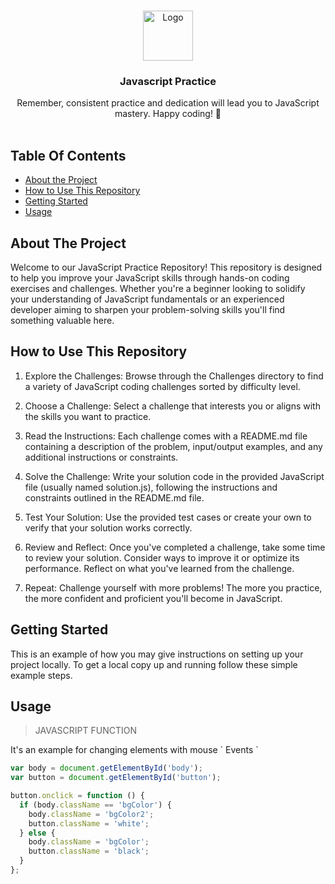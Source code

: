 <br/>
<p align="center">
  <a href="https://github.com/MUSHFIQUER-RAKIT/javascript-pactice">
    <img src="https://iconape.com/wp-content/files/ez/353342/png/javascript-logo.png" alt="Logo" width="80" height="80">
  </a>

  <h3 align="center">Javascript Practice</h3>

  <p align="center">
Remember, consistent practice and dedication will lead you to JavaScript mastery. Happy coding! 🚀
    <br/>
    <br/>
  </p>
</p>



## Table Of Contents

* [About the Project](#about-the-project)
* [How to Use This Repository](#built-with)
* [Getting Started](#getting-started)
* [Usage](#usage)


## About The Project


Welcome to our JavaScript Practice Repository! This repository is designed to help you improve your JavaScript skills through hands-on coding exercises and challenges. Whether you're a beginner looking to solidify your understanding of JavaScript fundamentals or an experienced developer aiming to sharpen your problem-solving skills
you'll find something valuable here.

## How to Use This Repository

1. Explore the Challenges: Browse through the Challenges directory to find a variety of JavaScript coding challenges sorted by difficulty level.

2. Choose a Challenge: Select a challenge that interests you or aligns with the skills you want to practice.

3. Read the Instructions: Each challenge comes with a README.md file containing a description of the problem, input/output examples, and any additional instructions or constraints.

4. Solve the Challenge: Write your solution code in the provided JavaScript file (usually named solution.js), following the instructions and constraints outlined in the README.md file.

5. Test Your Solution: Use the provided test cases or create your own to verify that your solution works correctly.

6. Review and Reflect: Once you've completed a challenge, take some time to review your solution. Consider ways to improve it or optimize its performance. Reflect on what you've learned from the challenge.

7. Repeat: Challenge yourself with more problems! The more you practice, the more confident and proficient you'll become in JavaScript.

## Getting Started

This is an example of how you may give instructions on setting up your project locally.
To get a local copy up and running follow these simple example steps.



## Usage

> JAVASCRIPT FUNCTION 
<P>It's an example for changing elements with mouse ` Events ` </P>

```js
var body = document.getElementById('body');
var button = document.getElementById('button');

button.onclick = function () {
  if (body.className == 'bgColor') {
    body.className = 'bgColor2';
    button.className = 'white';
  } else {
    body.className = 'bgColor';
    button.className = 'black';
  }
};

